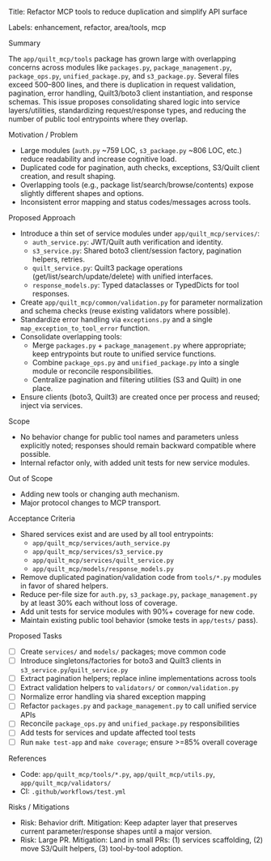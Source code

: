 Title: Refactor MCP tools to reduce duplication and simplify API surface

Labels: enhancement, refactor, area/tools, mcp

Summary

The `app/quilt_mcp/tools` package has grown large with overlapping concerns across modules like `packages.py`, `package_management.py`, `package_ops.py`, `unified_package.py`, and `s3_package.py`. Several files exceed 500–800 lines, and there is duplication in request validation, pagination, error handling, Quilt3/boto3 client instantiation, and response schemas. This issue proposes consolidating shared logic into service layers/utilities, standardizing request/response types, and reducing the number of public tool entrypoints where they overlap.

Motivation / Problem

- Large modules (`auth.py` ~759 LOC, `s3_package.py` ~806 LOC, etc.) reduce readability and increase cognitive load.
- Duplicated code for pagination, auth checks, exceptions, S3/Quilt client creation, and result shaping.
- Overlapping tools (e.g., package list/search/browse/contents) expose slightly different shapes and options.
- Inconsistent error mapping and status codes/messages across tools.

Proposed Approach

- Introduce a thin set of service modules under `app/quilt_mcp/services/`:
  - `auth_service.py`: JWT/Quilt auth verification and identity.
  - `s3_service.py`: Shared boto3 client/session factory, pagination helpers, retries.
  - `quilt_service.py`: Quilt3 package operations (get/list/search/update/delete) with unified interfaces.
  - `response_models.py`: Typed dataclasses or TypedDicts for tool responses.
- Create `app/quilt_mcp/common/validation.py` for parameter normalization and schema checks (reuse existing validators where possible).
- Standardize error handling via `exceptions.py` and a single `map_exception_to_tool_error` function.
- Consolidate overlapping tools:
  - Merge `packages.py` + `package_management.py` where appropriate; keep entrypoints but route to unified service functions.
  - Combine `package_ops.py` and `unified_package.py` into a single module or reconcile responsibilities.
  - Centralize pagination and filtering utilities (S3 and Quilt) in one place.
- Ensure clients (boto3, Quilt3) are created once per process and reused; inject via services.

Scope

- No behavior change for public tool names and parameters unless explicitly noted; responses should remain backward compatible where possible.
- Internal refactor only, with added unit tests for new service modules.

Out of Scope

- Adding new tools or changing auth mechanism.
- Major protocol changes to MCP transport.

Acceptance Criteria

- Shared services exist and are used by all tool entrypoints:
  - `app/quilt_mcp/services/auth_service.py`
  - `app/quilt_mcp/services/s3_service.py`
  - `app/quilt_mcp/services/quilt_service.py`
  - `app/quilt_mcp/models/response_models.py`
- Remove duplicated pagination/validation code from `tools/*.py` modules in favor of shared helpers.
- Reduce per-file size for `auth.py`, `s3_package.py`, `package_management.py` by at least 30% each without loss of coverage.
- Add unit tests for service modules with 90%+ coverage for new code.
- Maintain existing public tool behavior (smoke tests in `app/tests/` pass).

Proposed Tasks

- [ ] Create `services/` and `models/` packages; move common code
- [ ] Introduce singletons/factories for boto3 and Quilt3 clients in `s3_service.py`/`quilt_service.py`
- [ ] Extract pagination helpers; replace inline implementations across tools
- [ ] Extract validation helpers to `validators/` or `common/validation.py`
- [ ] Normalize error handling via shared exception mapping
- [ ] Refactor `packages.py` and `package_management.py` to call unified service APIs
- [ ] Reconcile `package_ops.py` and `unified_package.py` responsibilities
- [ ] Add tests for services and update affected tool tests
- [ ] Run `make test-app` and `make coverage`; ensure >=85% overall coverage

References

- Code: `app/quilt_mcp/tools/*.py`, `app/quilt_mcp/utils.py`, `app/quilt_mcp/validators/`
- CI: `.github/workflows/test.yml`

Risks / Mitigations

- Risk: Behavior drift. Mitigation: Keep adapter layer that preserves current parameter/response shapes until a major version.
- Risk: Large PR. Mitigation: Land in small PRs: (1) services scaffolding, (2) move S3/Quilt helpers, (3) tool-by-tool adoption.

